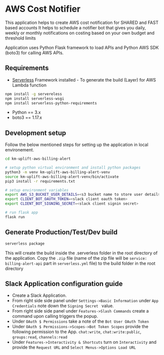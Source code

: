 #  AWS Cost Notifier

This application helps to create  AWS cost notification for SHARED and FAST based accounts
It helps to schedule a notifier bot that gives you daily, weekly or monthly notifications on costing based on your own budget and threshold limits


Application uses Python Flask framework to load APIs and Python AWS SDK (boto3) for calling AWS APIs.


## Requirements
- [Serverless] Framework installed - To generate the build (Layer) for AWS Lambda function

```sh
npm install -g servereless
npm install serverless-wsgi
npm install serverless-python-requirements
```

- Python == 3.x
- boto3 == 1.17.x

[Serverless]: <https://www.serverless.com/flask>

## Development setup

Follow the below mentioned steps for setting up the application in local environement.

```bash
cd km-uplift-aws-billing-alert

# setup python virtual environment and install python packages
python3 -m venv km-uplift-aws-billing-alert-venv
source km-uplift-aws-billing-alert-venv/bin/activate
pip3 install -r requirements.txt

# setup environment variables
export AWS_S3_BUCKET_USER_DETAILS=<s3 bucket name to store user details>
export CLIENT_BOT_OAUTH_TOKEN=<slack client oauth token>
export CLIENT_BOT_SIGNING_SECRET=<slack client signin secret>

# run flask app
flask run

```

## Generate Production/Test/Dev build

```bash
serverless package
``` 

This will create the build inside the .serverless folder in the root directory of the application.
Copy the `.zip` file (name of the zip file will be `service: billing-alert-api` part in `serverless.yml` file) to the build folder in the root directory

## Slack Application configuration guide
- Create a Slack Application.
- From right side side panel under `Settings->Basic Information` under `App Credentials` note down the `Signing Secret
` value.
- From right side side panel under `Features->Slash Commands` create a command upon calling triggers the popup.
- Under `OAuth $ Permissions` take a note of the `Bot User OAuth Token`
- Under `OAuth $ Permissions->Scopes->Bot Token Scopes` provide the following permission to the App. `chat:write`, `chat:write:public`, `groups:read`, `channels:read`
- Under `Features->Interactivity & Shortcuts` turn on `Interactivity` and provide the `Request URL` and `Select Menus->Options Load URL`